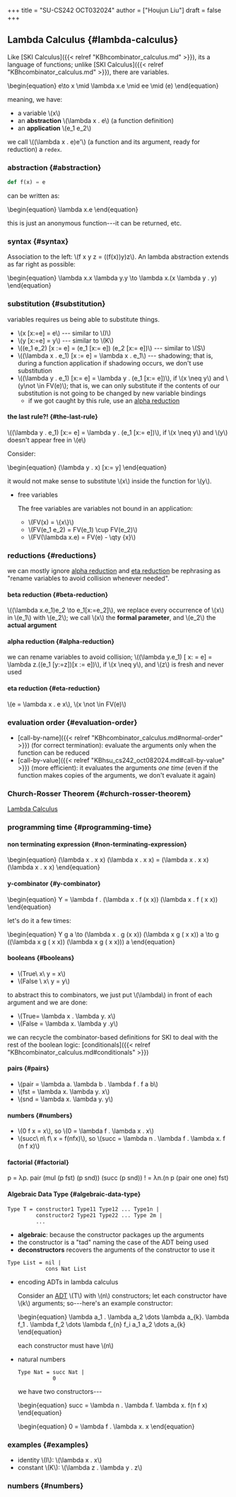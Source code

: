 +++
title = "SU-CS242 OCT032024"
author = ["Houjun Liu"]
draft = false
+++

## Lambda Calculus {#lambda-calculus}

Like [SKI Calculus]({{< relref "KBhcombinator_calculus.md" >}}), its a language of functions; unlike [SKI Calculus]({{< relref "KBhcombinator_calculus.md" >}}), there are variables.

\begin{equation}
e\to x \mid \lambda x.e \mid  ee \mid  (e)
\end{equation}

meaning, we have:

-   a variable \\(x\\)
-   an **abstraction** \\(\lambda x . e\\) (a function definition)
-   an **application** \\(e\_1 e\_2\\)

we call \\((\lambda x . e)e'\\) (a function and its argument, ready for reduction) a `redex`.


### abstraction {#abstraction}

```python
def f(x) = e
```

can be written as:

\begin{equation}
\lambda x.e
\end{equation}

this is just an anonymous function---it can be returned, etc.


### syntax {#syntax}

Association to the left: \\(f x y z = ((f(x))y)z\\). An lambda abstraction extends as far right as possible:

\begin{equation}
\lambda x.x \lambda y.y \to \lambda x.(x \lambda y . y)
\end{equation}


### substitution {#substitution}

variables requires us being able to substitute things.

-   \\(x [x:=e] = e\\) --- similar to \\(I\\)
-   \\(y [x:=e] = y\\) --- similar to \\(K\\)
-   \\((e\_1 e\_2) [x := e] = (e\_1 [x:= e]) (e\_2 [x:= e])\\) --- similar to \\(S\\)
-   \\((\lambda x . e\_1) [x := e] = \lambda  x . e\_1\\) --- shadowing; that is, during a function application if shadowing occurs, we don't use substitution
-   \\((\lambda  y . e\_1) [x:= e] = \lambda y . (e\_1 [x:= e])\\), if \\(x \neq y\\) and \\(y\not \in FV(e)\\); that is, we can only substitute if the contents of our substitution is not going to be changed by new variable bindings
    -   if we got caught by this rule, use an [alpha reduction](#alpha-reduction)


#### the last rule?! {#the-last-rule}

\\((\lambda  y . e\_1) [x:= e] = \lambda y . (e\_1 [x:= e])\\), if \\(x \neq y\\) and \\(y\\) doesn't appear free in \\(e\\)

Consider:

\begin{equation}
(\lambda  y . x) [x:= y]
\end{equation}

it would not make sense to substitute \\(x\\) inside the function for \\(y\\).

<!--list-separator-->

-  free variables

    The free variables are variables not bound in an application:

    -   \\(FV(x) = \\{x\\}\\)
    -   \\(FV(e\_1 e\_2) = FV(e\_1) \cup FV(e\_2)\\)
    -   \\(FV(\lambda x.e) = FV(e) - \qty {x}\\)


### reductions {#reductions}

we can mostly ignore [alpha reduction](#alpha-reduction) and [eta reduction](#eta-reduction) be rephrasing as "rename variables to avoid collision whenever needed".


#### beta reduction {#beta-reduction}

\\((\lambda x.e\_1)e\_2 \to e\_1[x:=e\_2]\\), we replace every occurrence of \\(x\\) in \\(e\_1\\) with \\(e\_2\\); we call \\(x\\) the **formal parameter**, and \\(e\_2\\) the **actual argument**


#### alpha reduction {#alpha-reduction}

we can rename variables to avoid collision; \\((\lambda y.e\_1) [ x: = e] = \lambda z.((e\_1 [y:=z])[x := e])\\), if \\(x \neq y\\), and \\(z\\) is fresh and never used


#### eta reduction {#eta-reduction}

\\(e = \lambda x . e x\\), \\(x \not \in FV(e)\\)


### evaluation order {#evaluation-order}

-   [call-by-name]({{< relref "KBhcombinator_calculus.md#normal-order" >}}) (for correct termination): evaluate the arguments only when the function can be reduced
-   [call-by-value]({{< relref "KBhsu_cs242_oct082024.md#call-by-value" >}}) (more efficient): it evaluates the arguments _one time_ (even if the function makes copies of the arguments, we don't evaluate it again)


### Church-Rosser Theorem {#church-rosser-theorem}

[Lambda Calculus](#lambda-calculus)


### programming time {#programming-time}


#### non terminating expression {#non-terminating-expression}

\begin{equation}
(\lambda x . x x) (\lambda x . x x) = (\lambda x . x x) (\lambda x . x x)
\end{equation}


#### y-combinator {#y-combinator}

\begin{equation}
Y = \lambda f . (\lambda  x . f (x x)) (\lambda  x . f ( x x))
\end{equation}

let's do it a few times:

\begin{equation}
Y g a \to (\lambda x . g (x x)) (\lambda x g ( x x)) a \to g ((\lambda x g ( x x)) (\lambda x g ( x x))) a
\end{equation}


#### booleans {#booleans}

-   \\(True\ x\ y = x\\)
-   \\(False \ x\ y = y\\)

to abstract this to combinators, we just put \\(\lambda\\) in front of each argument and we are done:

-   \\(True= \lambda x . \lambda y. x\\)
-   \\(False = \lambda  x. \lambda y .y\\)

we can recycle the combinator-based definitions for SKI to deal with the rest of the boolean logic: [conditionals]({{< relref "KBhcombinator_calculus.md#conditionals" >}})


#### pairs {#pairs}

-   \\(pair = \lambda a. \lambda b . \lambda f . f a b\\)
-   \\(fst = \lambda x. \lambda y. x\\)
-   \\(snd = \lambda x. \lambda y. y\\)


#### numbers {#numbers}

-   \\(0 f x = x\\), so \\(0 = \lambda f . \lambda x . x\\)
-   \\(succ\ n\ f\ x = f(nfx)\\), so \\(succ  = \lambda n . \lambda f . \lambda x. f (n f x)\\)


#### factorial {#factorial}

p = λp. pair (mul (p fst) (p snd)) (succ (p snd))
! = λn.(n p (pair one one) fst)


#### Algebraic Data Type {#algebraic-data-type}

```nil
Type T = constructor1 Type11 Type12 ... Type1n |
         constructor2 Type21 Type22 ... Type 2m |
         ...
```

-   **algebraic**: because the constructor packages up the arguments
-   the constructor is a "tad" naming the case of the ADT being used
-   **deconstructors** recovers the arguments of the constructor to use it

<!--listend-->

```nil
Type List = nil |
            cons Nat List
```

<!--list-separator-->

-  encoding ADTs in lambda calculus

    Consider an [ADT](#algebraic-data-type) \\(T\\) with \\(n\\) constructors; let each constructor have \\(k\\) arguments; so---here's an example constructor:

    \begin{equation}
    \lambda a\_1 . \lambda a\_2 \dots  \lambda a\_{k}. \lambda f\_1 . \lambda f\_2 \dots  \lambda  f\_{n} f\_i a\_1 a\_2 \dots a\_{k}
    \end{equation}

    each constructor must have \\(n\\)

<!--list-separator-->

-  natural numbers

    ```nil
    Type Nat = succ Nat |
               0
    ```

    we have two constructors---

    \begin{equation}
    succ  = \lambda n . \lambda f. \lambda x. f(n f x)
    \end{equation}

    \begin{equation}
    0 = \lambda f . \lambda x. x
    \end{equation}


### examples {#examples}

-   identity \\(I\\): \\(\lambda x . x\\)
-   constant \\(K\\): \\(\lambda z . \lambda y . z\\)


### numbers {#numbers}
